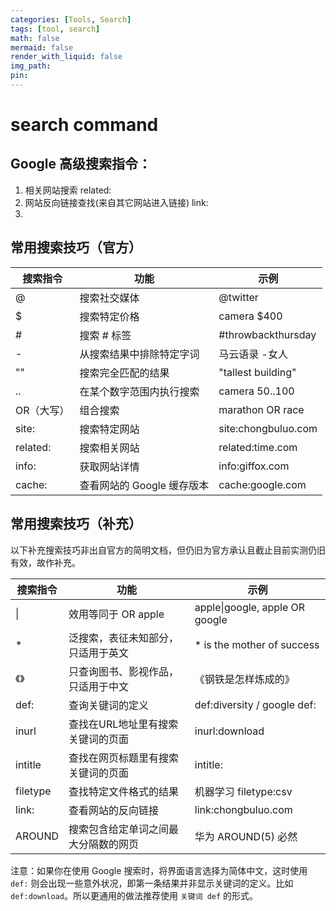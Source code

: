 ```yaml
---
categories: [Tools, Search]
tags: [tool, search]
math: false
mermaid: false
render_with_liquid: false
img_path: 
pin: 
---
```


# search command

## Google 高级搜索指令：
1. 相关网站搜索 
    related:
2. 网站反向链接查找(来自其它网站进入链接)
    link:
3. 
## 常用搜索技巧（官方）

| 搜索指令 | 功能 | 示例 |
| --- | --- | --- |
| @ | 搜索社交媒体 | @twitter |
| $ | 搜索特定价格 | camera $400 |
| # | 搜索 # 标签 | #throwbackthursday |
| \- | 从搜索结果中排除特定字词 | 马云语录 -女人 |
| "" | 搜索完全匹配的结果 | "tallest building" |
| .. | 在某个数字范围内执行搜索 | camera $50..$100 |
| OR（大写） | 组合搜索 | marathon OR race |
| site: | 搜索特定网站 | site:chongbuluo.com |
| related: | 搜索相关网站 | related:time.com |
| info: | 获取网站详情 | info:giffox.com |
| cache: | 查看网站的 Google 缓存版本 | cache:google.com |

## 常用搜索技巧（补充）

以下补充搜索技巧非出自官方的简明文档，但仍旧为官方承认且截止目前实测仍旧有效，故作补充。

| 搜索指令  |                功能                |              示例               |
| -------- | --------------------------------- | ------------------------------ |
| \|       | 效用等同于 OR  apple               | apple\|google, apple OR google |
| \*       | 泛搜索，表征未知部分，只适用于英文   | \* is the mother of success    |
| 《》      | 只查询图书、影视作品，只适用于中文   | 《钢铁是怎样炼成的》             |
| def:     | 查询关键词的定义                    | def:diversity / google def:    |
| inurl    | 查找在URL地址里有搜索关键词的页面    | inurl:download                 |
| intitle  | 查找在网页标题里有搜索关键词的页面   | intitle:                       |
| filetype | 查找特定文件格式的结果              | 机器学习 filetype:csv           |
| link:    | 查看网站的反向链接                  | link:chongbuluo.com            |
| AROUND   | 搜索包含给定单词之间最大分隔数的网页 | 华为 AROUND(5) 必然             |

注意：如果你在使用 Google 搜索时，将界面语言选择为简体中文，这时使用 `def:` 则会出现一些意外状况，即第一条结果并非显示关键词的定义。比如 `def:download`。所以更通用的做法推荐使用 `关键词 def` 的形式。